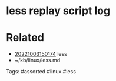 # less replay script log

# Related
- [20221003150174](/zet/20221003150174/README.md) less
- ~/kb/linux/less.md

Tags:
    #assorted #linux #less
